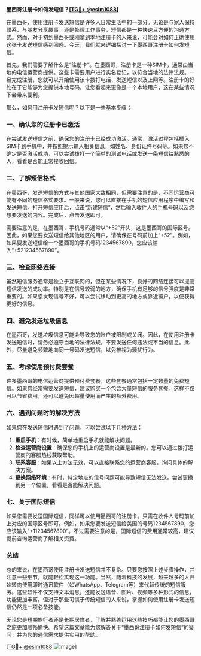 **墨西哥注册卡如何发短信？[[TG💪+ @esim1088](https://t.me/s/esim1088)]**

在墨西哥，使用注册卡发送短信是许多人日常生活中的一部分。无论是与家人保持联系、与朋友分享趣事，还是处理工作事务，短信都是一种快速且方便的沟通方式。然而，对于初到墨西哥或刚拿到本地注册卡的人来说，可能会对如何正确使用这张卡发送短信感到困惑。今天，我们就来详细探讨一下墨西哥注册卡如何发短信。

首先，我们需要了解什么是“注册卡”。在墨西哥，注册卡是一种SIM卡，通常由当地的电信运营商提供。这些卡需要用户进行实名登记，以符合当地的法律法规。一旦完成注册，您就可以开始使用该卡拨打电话、发送短信以及上网等。注册卡的好处在于它能够为您提供本地号码，让您看起来更像是一个本地用户，这在某些情况下会带来便利。

那么，如何用注册卡发短信呢？以下是一些基本步骤：

### 一、确认您的注册卡已激活

在尝试发送短信之前，确保您的注册卡已经成功激活。通常，激活过程包括插入SIM卡到手机中，并按照提示输入相关信息，如姓名、身份证件号码等。如果您不确定是否激活成功，可以尝试拨打一个简单的测试电话或发送一条短信给熟悉的人，看看是否能正常接收回信。

### 二、了解短信格式

在墨西哥，发送短信的方式与其他国家大致相同，但需要注意的是，不同运营商可能有不同的短信格式要求。一般来说，您可以直接在手机的短信应用程序中编写和发送短信。打开短信应用后，点击“新建短信”，然后输入收件人的手机号码以及您想要发送的内容。完成后，点击发送即可。

需要注意的是，在墨西哥，手机号码通常以“+52”开头，这是墨西哥的国际区号。因此，如果您要发送短信给其他地区的用户，请确保在号码前加上“+52”。例如，如果要发送短信给一个墨西哥的手机号码1234567890，您应该输入“+521234567890”。

### 三、检查网络连接

虽然短信服务通常是独立于互联网的，但在某些情况下，良好的网络连接可以提高短信发送的成功率。特别是在信号较弱的地方，确保手机有足够的信号强度是非常重要的。如果您发现信号不好，可以尝试移动到更高的地方或靠近窗户，以便获得更好的信号。

### 四、避免发送垃圾信息

在墨西哥，发送垃圾信息可能会导致您的账户被限制或关闭。因此，在使用注册卡发送短信时，请务必遵守当地的法律法规，不要发送任何违法或不当的信息。此外，尽量避免频繁地向同一号码发送短信，以免被视为骚扰行为。

### 五、考虑使用预付费套餐

许多墨西哥的电信运营商提供预付费套餐，这些套餐通常包括一定数量的免费短信。如果您经常需要发送短信，建议购买一个包含大量短信的服务套餐。这样不仅可以节省费用，还可以避免因超量使用而产生的额外费用。

### 六、遇到问题时的解决方法

如果您在发送短信时遇到了问题，可以尝试以下几种方法：

1. **重启手机**：有时候，简单地重启手机就能解决问题。
2. **检查运营商设置**：确保您的手机上的运营商设置是最新的。您可以通过拨打运营商的客服热线获取帮助。
3. **联系客服**：如果以上方法无效，可以直接联系您的运营商客服，询问具体的解决方案。
4. **更换网络环境**：有时，特定地点的信号问题可能导致短信无法发送。尝试更换到另一个位置，看看是否能解决问题。

### 七、关于国际短信

如果您需要发送国际短信，同样可以使用墨西哥的注册卡。只需在收件人号码前加上对应的国际区号即可。例如，如果您要发送短信给美国的号码1234567890，您应该输入“+11234567890”。不过需要注意的是，国际短信的费用通常较高，建议提前咨询运营商了解相关资费。

### 总结

总的来说，在墨西哥使用注册卡发送短信并不复杂。只要您按照上述步骤操作，并注意一些细节，就能轻松实现这一功能。当然，随着科技的发展，越来越多的人开始转向使用即时通讯软件（如WhatsApp、Telegram等）来代替传统的短信服务。这些软件不仅支持文本消息，还能发送语音、图片、视频等多种形式的信息，功能更加丰富。但对于那些习惯于传统短信的人来说，掌握如何使用注册卡发送短信仍然是一项必备技能。

无论您是短期旅行者还是长期居住者，了解并熟练运用这些技巧都能让您的墨西哥之旅更加顺畅愉快。希望这篇文章能为您解答关于“墨西哥注册卡如何发短信”的疑问，并为您的通信需求提供实用的帮助。

[[TG💪+ @esim1088](https://t.me/s/esim1088) ![Image](https://i.postimg.cc/4NQfJmqS/Snipaste-2025-05-13-00-14-12.png)]